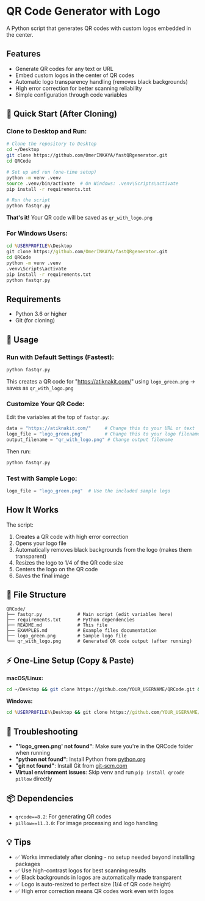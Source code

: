 # QR Code Generator with Logo

A Python script that generates QR codes with custom logos embedded in the center.

## Features

- Generate QR codes for any text or URL
- Embed custom logos in the center of QR codes
- Automatic logo transparency handling (removes black backgrounds)
- High error correction for better scanning reliability
- Simple configuration through code variables

## 🚀 Quick Start (After Cloning)

### Clone to Desktop and Run:

```bash
# Clone the repository to Desktop
cd ~/Desktop
git clone https://github.com/OmerINKAYA/fastQRgenerator.git
cd QRCode

# Set up and run (one-time setup)
python -m venv .venv
source .venv/bin/activate  # On Windows: .venv\Scripts\activate
pip install -r requirements.txt

# Run the script
python fastqr.py
```

**That's it!** Your QR code will be saved as `qr_with_logo.png`

### For Windows Users:
```cmd
cd %USERPROFILE%\Desktop
git clone https://github.com/OmerINKAYA/fastQRgenerator.git
cd QRCode
python -m venv .venv
.venv\Scripts\activate
pip install -r requirements.txt
python fastqr.py
```

## Requirements

- Python 3.6 or higher
- Git (for cloning)

## 🎯 Usage

### Run with Default Settings (Fastest):
```bash
python fastqr.py
```
This creates a QR code for "https://atiknakit.com/" using `logo_green.png` → saves as `qr_with_logo.png`

### Customize Your QR Code:
Edit the variables at the top of `fastqr.py`:
```python
data = "https://atiknakit.com/"     # Change this to your URL or text
logo_file = "logo_green.png"        # Change this to your logo filename  
output_filename = "qr_with_logo.png" # Change output filename
```

Then run:
```bash
python fastqr.py
```

### Test with Sample Logo:
```python
logo_file = "logo_green.png"  # Use the included sample logo
```

## How It Works

The script:
1. Creates a QR code with high error correction
2. Opens your logo file
3. Automatically removes black backgrounds from the logo (makes them transparent)
4. Resizes the logo to 1/4 of the QR code size
5. Centers the logo on the QR code
6. Saves the final image

## 📁 File Structure

```
QRCode/
├── fastqr.py             # Main script (edit variables here)
├── requirements.txt      # Python dependencies  
├── README.md             # This file
├── EXAMPLES.md           # Example files documentation
├── logo_green.png        # Sample logo file
└── qr_with_logo.png      # Generated QR code output (after running)
```

## ⚡ One-Line Setup (Copy & Paste)

**macOS/Linux:**
```bash
cd ~/Desktop && git clone https://github.com/YOUR_USERNAME/QRCode.git && cd QRCode && python -m venv .venv && source .venv/bin/activate && pip install -r requirements.txt && python fastqr.py
```

**Windows:**
```cmd
cd %USERPROFILE%\Desktop && git clone https://github.com/YOUR_USERNAME/QRCode.git && cd QRCode && python -m venv .venv && .venv\Scripts\activate && pip install -r requirements.txt && python fastqr.py
```

## 🔧 Troubleshooting

- **"'logo_green.png' not found"**: Make sure you're in the QRCode folder when running
- **"python not found"**: Install Python from [python.org](https://python.org)
- **"git not found"**: Install Git from [git-scm.com](https://git-scm.com)
- **Virtual environment issues**: Skip venv and run `pip install qrcode pillow` directly

## 📦 Dependencies

- `qrcode==8.2`: For generating QR codes
- `pillow==11.3.0`: For image processing and logo handling

## 💡 Tips

- ✅ Works immediately after cloning - no setup needed beyond installing packages
- ✅ Use high-contrast logos for best scanning results
- ✅ Black backgrounds in logos are automatically made transparent
- ✅ Logo is auto-resized to perfect size (1/4 of QR code height)
- ✅ High error correction means QR codes work even with logos
